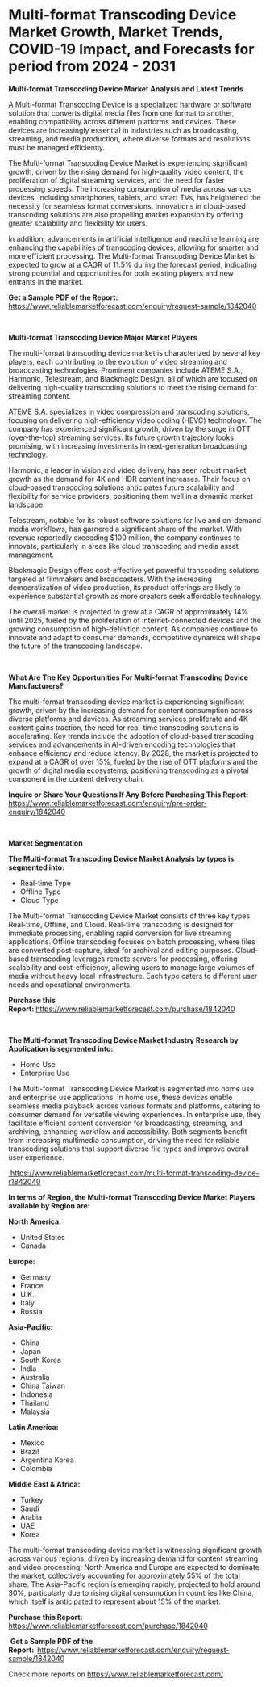 <p><h1>Multi-format Transcoding Device Market Growth, Market Trends, COVID-19 Impact, and Forecasts for period from 2024 - 2031</h1></p><p><strong>Multi-format Transcoding Device Market Analysis and Latest Trends</strong></p>
<p><p>A Multi-format Transcoding Device is a specialized hardware or software solution that converts digital media files from one format to another, enabling compatibility across different platforms and devices. These devices are increasingly essential in industries such as broadcasting, streaming, and media production, where diverse formats and resolutions must be managed efficiently.</p><p>The Multi-format Transcoding Device Market is experiencing significant growth, driven by the rising demand for high-quality video content, the proliferation of digital streaming services, and the need for faster processing speeds. The increasing consumption of media across various devices, including smartphones, tablets, and smart TVs, has heightened the necessity for seamless format conversions. Innovations in cloud-based transcoding solutions are also propelling market expansion by offering greater scalability and flexibility for users. </p><p>In addition, advancements in artificial intelligence and machine learning are enhancing the capabilities of transcoding devices, allowing for smarter and more efficient processing. The Multi-format Transcoding Device Market is expected to grow at a CAGR of 11.5% during the forecast period, indicating strong potential and opportunities for both existing players and new entrants in the market.</p></p>
<p><strong>Get a Sample PDF of the Report:&nbsp;</strong> <a href="https://www.reliablemarketforecast.com/enquiry/request-sample/1842040?utm_campaign=1885&utm_medium=2&utm_source=Github&utm_content=ia&utm_term=31122024&utm_id=multi-format-transcoding-device">https://www.reliablemarketforecast.com/enquiry/request-sample/1842040</a></p>
<p>&nbsp;</p>
<p><strong>Multi-format Transcoding Device Major Market Players</strong></p>
<p><p>The multi-format transcoding device market is characterized by several key players, each contributing to the evolution of video streaming and broadcasting technologies. Prominent companies include ATEME S.A., Harmonic, Telestream, and Blackmagic Design, all of which are focused on delivering high-quality transcoding solutions to meet the rising demand for streaming content.</p><p>ATEME S.A. specializes in video compression and transcoding solutions, focusing on delivering high-efficiency video coding (HEVC) technology. The company has experienced significant growth, driven by the surge in OTT (over-the-top) streaming services. Its future growth trajectory looks promising, with increasing investments in next-generation broadcasting technology.</p><p>Harmonic, a leader in vision and video delivery, has seen robust market growth as the demand for 4K and HDR content increases. Their focus on cloud-based transcoding solutions anticipates future scalability and flexibility for service providers, positioning them well in a dynamic market landscape.</p><p>Telestream, notable for its robust software solutions for live and on-demand media workflows, has garnered a significant share of the market. With revenue reportedly exceeding $100 million, the company continues to innovate, particularly in areas like cloud transcoding and media asset management.</p><p>Blackmagic Design offers cost-effective yet powerful transcoding solutions targeted at filmmakers and broadcasters. With the increasing democratization of video production, its product offerings are likely to experience substantial growth as more creators seek affordable technology. </p><p>The overall market is projected to grow at a CAGR of approximately 14% until 2025, fueled by the proliferation of internet-connected devices and the growing consumption of high-definition content. As companies continue to innovate and adapt to consumer demands, competitive dynamics will shape the future of the transcoding landscape.</p></p>
<p>&nbsp;</p>
<p><strong>What Are The Key Opportunities For Multi-format Transcoding Device Manufacturers?</strong></p>
<p><p>The multi-format transcoding device market is experiencing significant growth, driven by the increasing demand for content consumption across diverse platforms and devices. As streaming services proliferate and 4K content gains traction, the need for real-time transcoding solutions is accelerating. Key trends include the adoption of cloud-based transcoding services and advancements in AI-driven encoding technologies that enhance efficiency and reduce latency. By 2028, the market is projected to expand at a CAGR of over 15%, fueled by the rise of OTT platforms and the growth of digital media ecosystems, positioning transcoding as a pivotal component in the content delivery chain.</p></p>
<p><strong>Inquire or Share Your Questions If Any Before Purchasing This Report:</strong> <a href="https://www.reliablemarketforecast.com/enquiry/pre-order-enquiry/1842040?utm_campaign=1885&utm_medium=2&utm_source=Github&utm_content=ia&utm_term=31122024&utm_id=multi-format-transcoding-device">https://www.reliablemarketforecast.com/enquiry/pre-order-enquiry/1842040</a></p>
<p>&nbsp;</p>
<p><strong>Market Segmentation</strong></p>
<p><strong>The Multi-format Transcoding Device Market Analysis by types is segmented into:</strong></p>
<p><ul><li>Real-time Type</li><li>Offline Type</li><li>Cloud Type</li></ul></p>
<p><p>The Multi-format Transcoding Device Market consists of three key types: Real-time, Offline, and Cloud. Real-time transcoding is designed for immediate processing, enabling rapid conversion for live streaming applications. Offline transcoding focuses on batch processing, where files are converted post-capture, ideal for archival and editing purposes. Cloud-based transcoding leverages remote servers for processing, offering scalability and cost-efficiency, allowing users to manage large volumes of media without heavy local infrastructure. Each type caters to different user needs and operational environments.</p></p>
<p><strong>Purchase this Report:&nbsp;</strong><a href="https://www.reliablemarketforecast.com/purchase/1842040?utm_campaign=1885&utm_medium=2&utm_source=Github&utm_content=ia&utm_term=31122024&utm_id=multi-format-transcoding-device">https://www.reliablemarketforecast.com/purchase/1842040</a></p>
<p>&nbsp;</p>
<p><strong>The Multi-format Transcoding Device Market Industry Research by Application is segmented into:</strong></p>
<p><ul><li>Home Use</li><li>Enterprise Use</li></ul></p>
<p><p>The Multi-format Transcoding Device Market is segmented into home use and enterprise use applications. In home use, these devices enable seamless media playback across various formats and platforms, catering to consumer demand for versatile viewing experiences. In enterprise use, they facilitate efficient content conversion for broadcasting, streaming, and archiving, enhancing workflow and accessibility. Both segments benefit from increasing multimedia consumption, driving the need for reliable transcoding solutions that support diverse file types and improve overall user experience.</p></p>
<p><a href="https://www.reliablemarketforecast.com/multi-format-transcoding-device-r1842040?utm_campaign=1885&utm_medium=2&utm_source=Github&utm_content=ia&utm_term=31122024&utm_id=multi-format-transcoding-device">&nbsp;https://www.reliablemarketforecast.com/multi-format-transcoding-device-r1842040</a></p>
<p><strong>In terms of Region, the Multi-format Transcoding Device Market Players available by Region are:</strong></p>
<p>
    <p> <strong> North America: </strong>
        <ul>
            <li>United States</li>
            <li>Canada</li>
        </ul>
        </p> 
    <p> <strong> Europe: </strong>
        <ul>
            <li>Germany</li>
            <li>France</li>
            <li>U.K.</li>
            <li>Italy</li>
            <li>Russia</li>
        </ul>
        </p> 
    <p> <strong> Asia-Pacific: </strong>
        <ul>
            <li>China</li>
            <li>Japan</li>
            <li>South Korea</li>
            <li>India</li>
            <li>Australia</li>
            <li>China Taiwan</li>
            <li>Indonesia</li>
            <li>Thailand</li>
            <li>Malaysia</li>
        </ul>
        </p> 
    <p> <strong> Latin America: </strong>
        <ul>
            <li>Mexico</li>
            <li>Brazil</li>
            <li>Argentina Korea</li>
            <li>Colombia</li>
        </ul>
        </p> 
    <p> <strong> Middle East & Africa: </strong>
        <ul>
            <li>Turkey</li>
            <li>Saudi</li>
            <li>Arabia</li>
            <li>UAE</li>
            <li>Korea</li>
        </ul>
    </p>
    </p>
<p><p>The multi-format transcoding device market is witnessing significant growth across various regions, driven by increasing demand for content streaming and video processing. North America and Europe are expected to dominate the market, collectively accounting for approximately 55% of the total share. The Asia-Pacific region is emerging rapidly, projected to hold around 30%, particularly due to rising digital consumption in countries like China, which itself is anticipated to represent about 15% of the market.</p></p>
<p><strong>Purchase this Report: </strong><a href="https://www.reliablemarketforecast.com/purchase/1842040?utm_campaign=1885&utm_medium=2&utm_source=Github&utm_content=ia&utm_term=31122024&utm_id=multi-format-transcoding-device">https://www.reliablemarketforecast.com/purchase/1842040</a></p>
<p>&nbsp;<strong>Get a Sample PDF of the Report:&nbsp;&nbsp;</strong><a href="https://www.reliablemarketforecast.com/enquiry/request-sample/1842040?utm_campaign=1885&utm_medium=2&utm_source=Github&utm_content=ia&utm_term=31122024&utm_id=multi-format-transcoding-device">https://www.reliablemarketforecast.com/enquiry/request-sample/1842040</a></p>
<p><strong></strong></p>
<p>Check more reports on <a href="https://www.reliablemarketforecast.com/?utm_campaign=1885&utm_medium=2&utm_source=Github&utm_content=ia&utm_term=31122024&utm_id=multi-format-transcoding-device">https://www.reliablemarketforecast.com/</a></p>